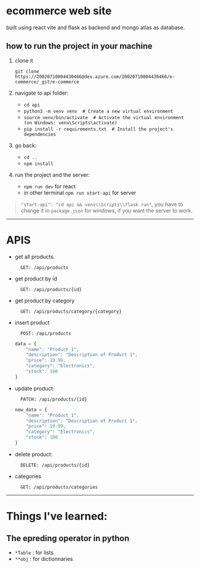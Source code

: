 # ecommerce web site 

built using react vite and flask as backend and mongo atlas as database.

## how to run the project in your machine

1. clone it

    `git clone https://20020710004430466@dev.azure.com/20020710004430466/e-commerce/_git/e-commerce`

2. navigate to api folder:
    - `cd api`
    - `python3 -m venv venv  # Create a new virtual environment`
    - `source venv/bin/activate  # Activate the virtual environment (on Windows: venv\Scripts\activate)`
    - `pip install -r requirements.txt  # Install the project's dependencies`

3. go back:
    - `cd ..`
    - `npm install`

4. run the project and the server:
    - `npm run dev` for react
    - in other terminal `npm run start-api` for server

> `"start-api": "cd api && venv\\Scripts\\flask run"`, you have to change it in `package.json` for windows, if you want the server to work.
---

# APIS
- get all products. 
    
        GET: /api/products

- get product by id

        GET: /api/products/{id}

- get product by category

        GET: /api/products/category/{category}

- insert product

        POST: /api/products

    ```js
    data = {
        "name": "Product 1",
        "description": "Description of Product 1",
        "price": 19.99,
        "category": "Electronics",
        "stock": 100
    }
    ```
- update product:

        PATCH: /api/products/{id}
    ```js
    new_data = {
        "name": "Product 1",
        "description": "Description of Product 1",
        "price": 19.99,
        "category": "Electronics",
        "stock": 100
    }

- delete product:
    
        DELETE: /api/products/{id}

- categories

        GET: /api/products/categories
---

# Things I've learned:

## The epreding operator in python
- `*Table` : for lists
- `**obj` : for dictionnaries
